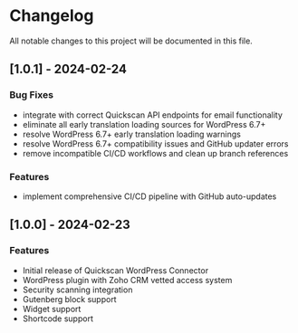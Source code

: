 # Changelog

All notable changes to this project will be documented in this file.

## [1.0.1] - 2024-02-24

### Bug Fixes
- integrate with correct Quickscan API endpoints for email functionality
- eliminate all early translation loading sources for WordPress 6.7+
- resolve WordPress 6.7+ early translation loading warnings
- resolve WordPress 6.7+ compatibility issues and GitHub updater errors
- remove incompatible CI/CD workflows and clean up branch references

### Features
- implement comprehensive CI/CD pipeline with GitHub auto-updates

## [1.0.0] - 2024-02-23

### Features
- Initial release of Quickscan WordPress Connector
- WordPress plugin with Zoho CRM vetted access system
- Security scanning integration
- Gutenberg block support
- Widget support
- Shortcode support